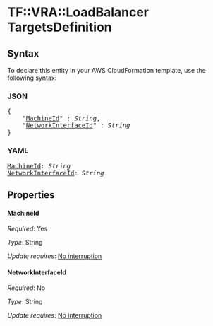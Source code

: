 # TF::VRA::LoadBalancer TargetsDefinition

## Syntax

To declare this entity in your AWS CloudFormation template, use the following syntax:

### JSON

<pre>
{
    "<a href="#machineid" title="MachineId">MachineId</a>" : <i>String</i>,
    "<a href="#networkinterfaceid" title="NetworkInterfaceId">NetworkInterfaceId</a>" : <i>String</i>
}
</pre>

### YAML

<pre>
<a href="#machineid" title="MachineId">MachineId</a>: <i>String</i>
<a href="#networkinterfaceid" title="NetworkInterfaceId">NetworkInterfaceId</a>: <i>String</i>
</pre>

## Properties

#### MachineId

_Required_: Yes

_Type_: String

_Update requires_: [No interruption](https://docs.aws.amazon.com/AWSCloudFormation/latest/UserGuide/using-cfn-updating-stacks-update-behaviors.html#update-no-interrupt)

#### NetworkInterfaceId

_Required_: No

_Type_: String

_Update requires_: [No interruption](https://docs.aws.amazon.com/AWSCloudFormation/latest/UserGuide/using-cfn-updating-stacks-update-behaviors.html#update-no-interrupt)

